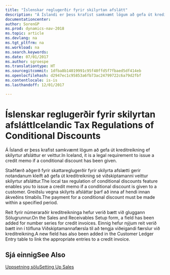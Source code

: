 ```yaml
---
title: "Íslenskar reglugerðir fyrir skilyrtan afslátt"
description: "Á Íslandi er þess krafist samkvæmt lögum að gefa út kreditreikning ef skilyrtur afsláttur er veittur."
documentationcenter: 
author: SorenGP
ms.prod: dynamics-nav-2018
ms.topic: article
ms.devlang: na
ms.tgt_pltfrm: na
ms.workload: na
ms.search.keywords: 
ms.date: 07/01/2017
ms.author: sgroespe
ms.translationtype: HT
ms.sourcegitcommit: 1dfba8b14019991c95f40ffd5f7fbaed5df414eb
ms.openlocfilehash: d2947ec1c95853a6fb73ac24799722c6a79d2fbf
ms.contentlocale: is-is
ms.lasthandoff: 12/01/2017

---
```

# <a name="icelandic-tax-regulations-of-conditional-discounts"></a><span data-ttu-id="8d85a-103">Íslenskar reglugerðir fyrir skilyrtan afslátt</span><span class="sxs-lookup"><span data-stu-id="8d85a-103">Icelandic Tax Regulations of Conditional Discounts</span></span>
<span data-ttu-id="8d85a-104">Á Íslandi er þess krafist samkvæmt lögum að gefa út kreditreikning ef skilyrtur afsláttur er veittur.</span><span class="sxs-lookup"><span data-stu-id="8d85a-104">In Iceland, it is a legal requirement to issue a credit memo if a conditional discount has been given.</span></span>  

<span data-ttu-id="8d85a-105">Staðfærð aðgerð fyrir skattareglugerðir fyrir skilyrta afslætti gerir notandanum kleift að gefa út kreditreikning sé viðskiptamanni veittur skilyrtur afsláttur.</span><span class="sxs-lookup"><span data-stu-id="8d85a-105">The local tax regulation of conditional discounts feature enables you to issue a credit memo if a conditional discount is given to a customer.</span></span> <span data-ttu-id="8d85a-106">Greiðslu vegna skilyrts afsláttar þarf að inna af hendi innan ákveðins tímabils.</span><span class="sxs-lookup"><span data-stu-id="8d85a-106">The payment for a conditional discount must be made within a specified period.</span></span>  

<span data-ttu-id="8d85a-107">Reit fyrir númeraraðir kreditreikninga hefur verið bætt við gluggann Sölugrunnur.</span><span class="sxs-lookup"><span data-stu-id="8d85a-107">On the Sales and Receivables Setup form, a field has been added for number series for credit invoices.</span></span> <span data-ttu-id="8d85a-108">Einnig hefur nýjum reit verið bætt inn í töfluna Viðskiptamannafærsla til að tengja viðeigandi færslur við kreditreikning.</span><span class="sxs-lookup"><span data-stu-id="8d85a-108">A new field has also been added in the Customer Ledger Entry table to link the appropriate entries to a credit invoice.</span></span>  

## <a name="see-also"></a><span data-ttu-id="8d85a-109">Sjá einnig</span><span class="sxs-lookup"><span data-stu-id="8d85a-109">See Also</span></span>  
[<span data-ttu-id="8d85a-110">Uppsetning sölu</span><span class="sxs-lookup"><span data-stu-id="8d85a-110">Setting Up Sales</span></span>](../../sales-setup-sales.md)

